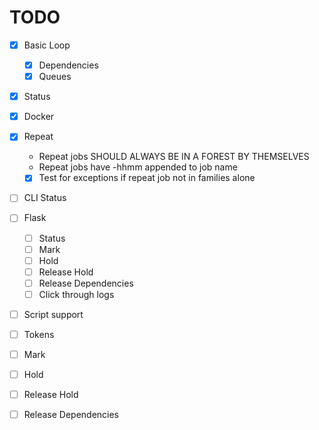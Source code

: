 # TODO

- [x] Basic Loop
  - [x] Dependencies
  - [x] Queues
- [x] Status
- [x] Docker
- [x] Repeat
  - Repeat jobs SHOULD ALWAYS BE IN A FOREST BY THEMSELVES
  - Repeat jobs have -hhmm appended to job name
  - [x] Test for exceptions if repeat job not in families alone
- [ ] CLI Status
- [ ] Flask
  - [ ] Status
  - [ ] Mark
  - [ ] Hold
  - [ ] Release Hold
  - [ ] Release Dependencies
  - [ ] Click through logs
- [ ] Script support
- [ ] Tokens
- [ ] Mark
- [ ] Hold
- [ ] Release Hold
- [ ] Release Dependencies



